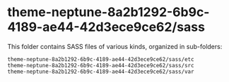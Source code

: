 # theme-neptune-8a2b1292-6b9c-4189-ae44-42d3ece9ce62/sass

This folder contains SASS files of various kinds, organized in sub-folders:

    theme-neptune-8a2b1292-6b9c-4189-ae44-42d3ece9ce62/sass/etc
    theme-neptune-8a2b1292-6b9c-4189-ae44-42d3ece9ce62/sass/src
    theme-neptune-8a2b1292-6b9c-4189-ae44-42d3ece9ce62/sass/var
